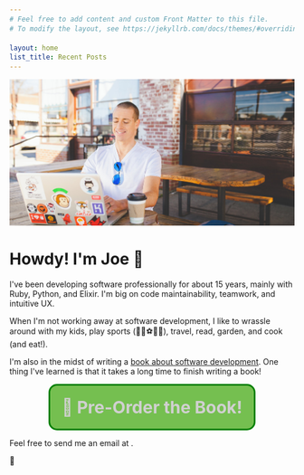 ```yaml
---
# Feel free to add content and custom Front Matter to this file.
# To modify the layout, see https://jekyllrb.com/docs/themes/#overriding-theme-defaults

layout: home
list_title: Recent Posts
---
```


<style>
  .get-the-book {
    border: 3px solid green;
    border-radius: 15px;
    font-size: 30px;
    text-decoration: none;
    padding: 20px;
    display: inline-block;
    background-color: #75bf50;
    font-weight: bold;
  }

  .get-the-book:hover {
    text-decoration: none;
    background-color: #569537;
    box-shadow: 0 0 15px green;
  }

  @-webkit-keyframes color_change {
    from { color: #CCC; }
    to { color: white; }
  }
  @-moz-keyframes color_change {
    from { color: #CCC; }
    to { color: white; }
  }
  @-ms-keyframes color_change {
    from { color: #CCC; }
    to { color: white; }
  }
  @-o-keyframes color_change {
    from { color: #CCC; }
    to { color: white; }
  }
  @keyframes color_change {
    from { color: #CCC; }
    to { color: white; }
  }

  .blinky {
    -webkit-animation: color_change 1s infinite alternate;
    -moz-animation: color_change 1s infinite alternate;
    -ms-animation: color_change 1s infinite alternate;
    -o-animation: color_change 1s infinite alternate;
    animation: color_change 1s infinite alternate;
  }
</style>

<img src="/assets/images/joe-typing-away.png" alt="Joe pecking away on a laptop" title="Joe typing away on a laptop" />

<h1>Howdy! I'm Joe 👋</h1>

<p>
  I've been developing software professionally for about 15 years, mainly with Ruby, Python, and Elixir. I'm big on code maintainability, teamwork, and intuitive UX.
</p>

<p>
  When I'm not working away at software development, I like to wrassle around with my kids, play sports (🏀🏈⚽🥏🏓), travel, read, garden, and cook (and eat!).
</p>

<p>I'm also in the midst of writing a <a href="https://leanpub.com/datadump/">book about software development</a>. One thing I've learned is that it takes a long time to finish writing a book!</p>

<div style="text-align: center">
  <a href="https://leanpub.com/datadump/" target="_blank" class="get-the-book blinky">
    👀 Pre-Order the Book!
  </a>
</div>

<p>
  Feel free to send me an email at <script language="JavaScript">
              var name1 = 'e';
              var name2 = 'jo';
              var yay = 'peckyeah.com';
              document.write('<i class="fas fa-paper-plane"></i>')
              document.write('<a href=\"mailto:' + name2 + name1 + '@' + yay + '\">');
              document.write(name2 + name1 + '@' + yay + '</a>');
            </script>.
</p>
<p>
  🙇
</p>